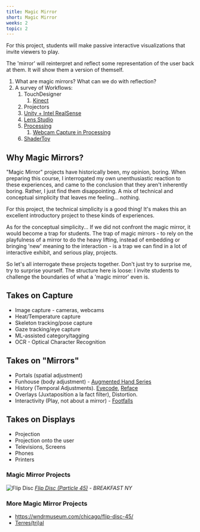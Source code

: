 ```yaml
---
title: Magic Mirror
short: Magic Mirror
weeks: 2
topic: 2
---
```


For this project, students will make passive interactive visualizations that invite viewers to play.

The 'mirror' will reinterpret and reflect some representation of the user back at them. It will show them a version of themself.

1. What are magic mirrors? What can we do with reflection?
2. A survey of Workflows:
   1. TouchDesigner
      1. [Kinect](https://derivative.ca/UserGuide/Kinect_Azure_TOP)
   2. Projectors
   3. [Unity + Intel RealSense](https://dev.intelrealsense.com/docs/unity-wrapper)
   4. [Lens Studio](https://ar.snap.com/lens-studio)
   5. [Processing](https://processing.org/)
      1. [Webcam Capture in Processing](https://p5js.org/examples/dom-video-capture.html)
   6. [ShaderToy](https://www.shadertoy.com/view/ltKfR1)



## Why Magic Mirrors?

"Magic Mirror" projects have historically been, my opinion, boring. When preparing this course, I interrogated my own unenthusiastic reaction to these experiences, and came to the conclusion that they aren't inherently boring. Rather, I just find them disappointing. A mix of technical and conceptual simplicity that leaves me feeling... nothing.

For this project, the technical simplicity is a good thing! It's makes this an excellent introductory project to these kinds of experiences. 

As for the conceptual simplicity... If we did not confront the magic mirror, it would become a trap for students. The trap of magic mirrors - to rely on the playfulness of a mirror to do the heavy lifting, instead of embedding or bringing 'new' meaning to the interaction - is a trap we can find in a lot of interactive exhibit, and serious play, projects. 

So let's all interrogate these projects together. Don't just try to surprise me, try to surprise yourself. The structure here is loose: I invite students to challenge the boundaries of what a 'magic mirror' even is.

## Takes on Capture

- Image capture - cameras, webcams
- Heat/Temperature capture
- Skeleton tracking/pose capture
- Gaze tracking/eye capture
- ML-assisted category/tagging
- OCR - Optical Character Recognition

## Takes on "Mirrors"

- Portals (spatial adjustment)
- Funhouse (body adjustment) - [Augmented Hand Series](http://flong.com/archive/projects/augmented-hand-series/index.html)
- History (Temporal Adjustments). [Eyecode](http://flong.com/archive/projects/eyecode/index.html), [Reface](http://flong.com/archive/projects/reface/index.html)
- Overlays (Juxtaposition a la fact filter), Distortion.
- Interactivity (Play, not about a mirror) - [Footfalls](http://flong.com/archive/projects/footfalls/index.html)

## Takes on Displays

- Projection
- Projection onto the user
- Televisions, Screens
- Phones
- Printers

### Magic Mirror Projects

![Flip Disc](/magicmirror/flipdisc.jpeg)
*[Flip Disc (Particle 45)](https://wndrmuseum.com/chicago/flip-disc-45/) - BREAKFAST NY*

### More Magic Mirror Projects
- https://wndrmuseum.com/chicago/flip-disc-45/
- [Terres(tri)al](https://vimeo.com/875404518)